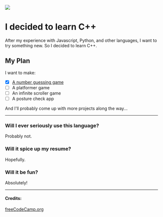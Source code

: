 [![](https://img.shields.io/badge/WARNING-Most%20of%20this%20code%20is%20highly%20inefficient%20for%20learning%20purposes-red)](https://github.com/kubgus/Learning-CPP/)

# I decided to learn C++

After my experience with Javascript, Python, and other languages, I want to try something new. So I decided to learn C++.

## My Plan
I want to make:
- [X] [A number guessing game](https://github.com/kubgus/Learning-CPP/tree/Guessing-Game)
- [ ] A platformer game
- [ ] An infinite scroller game
- [ ] A posture check app

And I'll probably come up with more projects along the way...

---

### Will I ever seriously use this language?
Probably not.
### Will it spice up my resume?
Hopefully.
### Will it be fun?
Absolutely!

---

#### Credits:
[freeCodeCamp.org](https://www.youtube.com/watch?v=vLnPwxZdW4Y)
